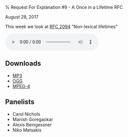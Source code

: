 % Request For Explanation #9 - A Once in a Lifetime RFC

<div class="date">August 28, 2017</div>

This week we look at [RFC 2094](https://github.com/rust-lang/rfcs/pull/2094) "Non-lexical lifetimes"

<audio controls="controls">
    <source src="episode.mp3" type="audio/mp3">
    <source src="episode.ogg" type="audio/ogg">
    <source src="episode.m4a" type="audio/x-m4a">
</audio>

## Downloads

* [MP3](episode.mp3)
* [OGG](episode.ogg)
* [MPEG-4](episode.m4a)

## Panelists

* Carol Nichols
* Manish Goregaokar
* Alexis Beingessner
* Niko Matsakis
